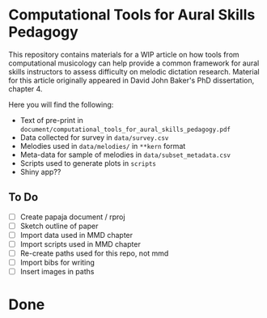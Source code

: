 # Computational Tools for Aural Skills Pedagogy  

This repository contains materials for a WIP article on how tools from computational musicology can help provide a common framework for aural skills instructors to assess difficulty on melodic dictation research.
Material for this article originally appeared in David John Baker's PhD dissertation, chapter 4. 

Here you will find the following:

* Text of pre-print in `document/computational_tools_for_aural_skills_pedagogy.pdf`
* Data collected for survey in `data/survey.csv`
* Melodies used in `data/melodies/` in ``**kern`` format
* Meta-data for sample of melodies in `data/subset_metadata.csv`
* Scripts used to generate plots in `scripts`
* Shiny app?? 

## To Do 

* [ ] Create papaja document / rproj 
* [ ] Sketch outline of paper  
* [ ] Import data used in MMD chapter  
* [ ] Import scripts used in MMD chapter  
* [ ] Re-create paths used for this repo, not mmd 
* [ ] Import bibs for writing 
* [ ] Insert images in paths  

# Done 


